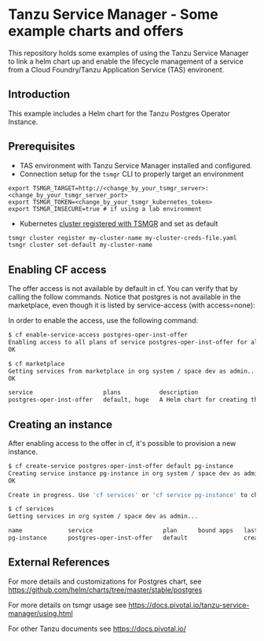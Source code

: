 # Tanzu Service Manager - Some example charts and offers

This repository holds some examples of using the Tanzu Service Manager to link a helm chart up and enable the lifecycle management of a service from a Cloud Foundry/Tanzu Application Service (TAS) environent.



## Introduction

This example includes a Helm chart for the Tanzu Postgres Operator Instance.

## Prerequisites

- TAS environment with Tanzu Service Manager installed and configured.
- Connection setup for the `tsmgr` CLI to properly target an environment

```
export TSMGR_TARGET=http://<change_by_your_tsmgr_server>:<change_by_your_tsmgr_server_port>
export TSMGR_TOKEN=<change_by_your_tsmgr_kubernetes_token>
export TSMGR_INSECURE=true # if using a lab environment
```

- Kubernetes [cluster registered with TSMGR](https://docs.pivotal.io/tanzu-service-manager/managing-clusters.html) and set as default

```bash
tsmgr cluster register my-cluster-name my-cluster-creds-file.yaml
tsmgr cluster set-default my-cluster-name
```


## Enabling CF access

The offer access is not available by default in cf. You can verify that by calling the follow commands.
Notice that postgres is not available in the marketplace, even though it is listed by service-access (with access=none):

In order to enable the access, use the following command:
```bash
$ cf enable-service-access postgres-oper-inst-offer
Enabling access to all plans of service postgres-oper-inst-offer for all orgs as admin...
OK

$ cf marketplace
Getting services from marketplace in org system / space dev as admin...
OK

service                    plans           description                                                                         broker
postgres-oper-inst-offer   default, huge   A Helm chart for creating the Tanzu Postgress Operator for Kubernetes instance.     tanzu-service-manager
```

## Creating an instance

After enabling access to the offer in cf, it's possible to provision a new instance.

```bash
$ cf create-service postgres-oper-inst-offer default pg-instance
Creating service instance pg-instance in org system / space dev as admin...
OK

Create in progress. Use 'cf services' or 'cf service pg-instance' to check operation status.

$ cf services
Getting services in org system / space dev as admin...

name             service                    plan      bound apps   last operation     broker                  upgrade available
pg-instance      postgres-oper-inst-offer   default                create succeeded   tanzu-service-manager   no
```

## External References

For more details and customizations for Postgres chart, see https://github.com/helm/charts/tree/master/stable/postgres

For more details on tsmgr usage see https://docs.pivotal.io/tanzu-service-manager/using.html

For other Tanzu documents see https://docs.pivotal.io/
